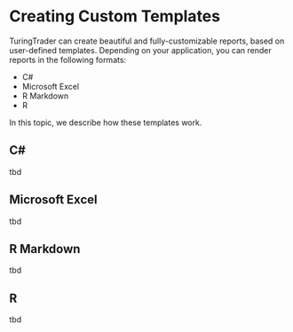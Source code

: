 # Creating Custom Templates

TuringTrader can create beautiful and fully-customizable reports, based on user-defined templates. Depending on your application, you can render reports in the following formats:
* C#
* Microsoft Excel
* R Markdown
* R

In this topic, we describe how these templates work.

## C#

tbd

## Microsoft Excel

tbd

## R Markdown

tbd

## R

tbd